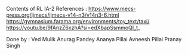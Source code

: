 Contents of RL IA-2 
References :
https://www.mecs-press.org/ijmecs/ijmecs-v14-n3/v14n3-6.html
https://gymnasium.farama.org/environments/toy_text/taxi/
https://youtu.be/9fAnzZ6xzhA?si=edXbapSsmmoQI_t_

Done by :
Ved Mulik
Anurag Pandey
Ananya Pillai
Avneesh Pillai
Pranay Singh
